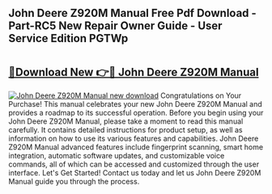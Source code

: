 ## John Deere Z920M Manual Free Pdf Download - Part-RC5 New Repair Owner Guide - User Service Edition PGTWp

# <h2><a href="http://bc9239.oget.top/?id=John+Deere+Z920M+Manual">🔗Download New 👉🔴 John Deere Z920M Manual</a></h2>

[![John Deere Z920M Manual new download](https://i.imgur.com/5g1atiW.png)](http://bc9239.oget.top/?id=John+Deere+Z920M+Manual)
Congratulations on Your Purchase! This manual celebrates your new John Deere Z920M Manual and provides a roadmap to its successful operation. Before you begin using your John Deere Z920M Manual, please take a moment to read this manual carefully. It contains detailed instructions for product setup, as well as information on how to use its various features and capabilities. John Deere Z920M Manual advanced features include fingerprint scanning, smart home integration, automatic software updates, and customizable voice commands, all of which can be accessed and customized through the user interface. Let's Get Started! Contact us today and let us John Deere Z920M Manual guide you through the process.
